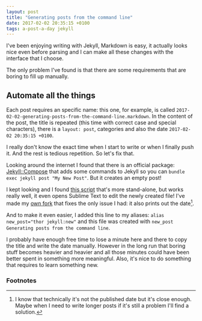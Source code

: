 ```yaml
---
layout: post
title: "Generating posts from the command line"
date: 2017-02-02 20:35:15 +0100
tags: a-post-a-day jekyll
---
```


I've been enjoying writing with Jekyll, Markdown is easy, it actually looks nice even before parsing and I can make all these changes with the interface that I choose.

The only problem I've found is that there are some requirements that are boring to fill up manually.

## Automate all the things

Each post requires an specific name: this one, for example, is called `2017-02-02-generating-posts-from-the-command-line.markdown`. In the content of the post, the title is repeated (this time with correct case and special characters), there is a `layout: post`, categories and also the date `2017-02-02 20:35:15 +0100`.

I really don't know the exact time when I start to write or when I finally push it. And the rest is tedious repetition. So let's fix that.

Looking around the internet I found that there is an official package: [Jekyll::Compose](https://github.com/jekyll/jekyll-compose) that adds some commands to Jekyll so you can `bundle exec jekyll post "My New Post"`. But it creates an empty post!

I kept looking and I found [this script](https://gist.github.com/ichadhr/0b4e35174c7e90c0b31b) that's more stand-alone, but works really well, it even opens Sublime Text to edit the newly created file! I've made my [own fork](https://gist.github.com/pablogonzalezalba/4535e5d536999815dd35494bd49e79b0) that fixes the only issue I had: it also prints out the date[^1].

And to make it even easier, I added this line to my aliases: `alias new_post="thor jekyll:new"` and this file was created with `new_post Generating posts from the command line`.

I probably have enough free time to lose a minute here and there to copy the title and write the date manually. However in the long run that boring stuff becomes heavier and heavier and all those minutes could have been better spent in something more meaningful. Also, it's nice to do something that requires to learn something new.

### Footnotes

[^1]: I know that technically it's not the published date but it's close enough. Maybe when I need to write longer posts if it's still a problem I'll find a solution.
